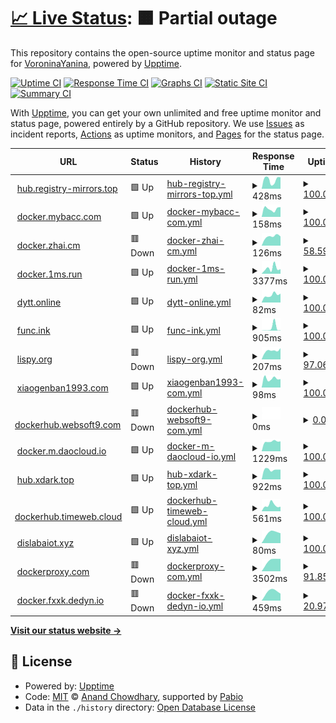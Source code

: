 # [📈 Live Status](https://registry-mirrors.top): <!--live status--> **🟧 Partial outage**

This repository contains the open-source uptime monitor and status page for [VoroninaYanina](https://registry-mirrors.top), powered by [Upptime](https://github.com/upptime/upptime).

[![Uptime CI](https://github.com/VoroninaYanina/upptime/workflows/Uptime%20CI/badge.svg)](https://github.com/VoroninaYanina/upptime/actions?query=workflow%3A%22Uptime+CI%22)
[![Response Time CI](https://github.com/VoroninaYanina/upptime/workflows/Response%20Time%20CI/badge.svg)](https://github.com/VoroninaYanina/upptime/actions?query=workflow%3A%22Response+Time+CI%22)
[![Graphs CI](https://github.com/VoroninaYanina/upptime/workflows/Graphs%20CI/badge.svg)](https://github.com/VoroninaYanina/upptime/actions?query=workflow%3A%22Graphs+CI%22)
[![Static Site CI](https://github.com/VoroninaYanina/upptime/workflows/Static%20Site%20CI/badge.svg)](https://github.com/VoroninaYanina/upptime/actions?query=workflow%3A%22Static+Site+CI%22)
[![Summary CI](https://github.com/VoroninaYanina/upptime/workflows/Summary%20CI/badge.svg)](https://github.com/VoroninaYanina/upptime/actions?query=workflow%3A%22Summary+CI%22)

With [Upptime](https://upptime.js.org), you can get your own unlimited and free uptime monitor and status page, powered entirely by a GitHub repository. We use [Issues](https://github.com/VoroninaYanina/upptime/issues) as incident reports, [Actions](https://github.com/VoroninaYanina/upptime/actions) as uptime monitors, and [Pages](https://registry-mirrors.top) for the status page.

<!--start: status pages-->
<!-- This summary is generated by Upptime (https://github.com/upptime/upptime) -->
<!-- Do not edit this manually, your changes will be overwritten -->
<!-- prettier-ignore -->
| URL | Status | History | Response Time | Uptime |
| --- | ------ | ------- | ------------- | ------ |
| <img alt="" src="https://icons.duckduckgo.com/ip3/hub.registry-mirrors.top.ico" height="13"> [hub.registry-mirrors.top](https://hub.registry-mirrors.top) | 🟩 Up | [hub-registry-mirrors-top.yml](https://github.com/VoroninaYanina/status/commits/HEAD/history/hub-registry-mirrors-top.yml) | <details><summary><img alt="Response time graph" src="./graphs/hub-registry-mirrors-top/response-time-week.png" height="20"> 428ms</summary><br><a href="https://registry-mirrors.top/history/hub-registry-mirrors-top"><img alt="Response time 428" src="https://img.shields.io/endpoint?url=https%3A%2F%2Fraw.githubusercontent.com%2FVoroninaYanina%2Fstatus%2FHEAD%2Fapi%2Fhub-registry-mirrors-top%2Fresponse-time.json"></a><br><a href="https://registry-mirrors.top/history/hub-registry-mirrors-top"><img alt="24-hour response time 544" src="https://img.shields.io/endpoint?url=https%3A%2F%2Fraw.githubusercontent.com%2FVoroninaYanina%2Fstatus%2FHEAD%2Fapi%2Fhub-registry-mirrors-top%2Fresponse-time-day.json"></a><br><a href="https://registry-mirrors.top/history/hub-registry-mirrors-top"><img alt="7-day response time 428" src="https://img.shields.io/endpoint?url=https%3A%2F%2Fraw.githubusercontent.com%2FVoroninaYanina%2Fstatus%2FHEAD%2Fapi%2Fhub-registry-mirrors-top%2Fresponse-time-week.json"></a><br><a href="https://registry-mirrors.top/history/hub-registry-mirrors-top"><img alt="30-day response time 428" src="https://img.shields.io/endpoint?url=https%3A%2F%2Fraw.githubusercontent.com%2FVoroninaYanina%2Fstatus%2FHEAD%2Fapi%2Fhub-registry-mirrors-top%2Fresponse-time-month.json"></a><br><a href="https://registry-mirrors.top/history/hub-registry-mirrors-top"><img alt="1-year response time 428" src="https://img.shields.io/endpoint?url=https%3A%2F%2Fraw.githubusercontent.com%2FVoroninaYanina%2Fstatus%2FHEAD%2Fapi%2Fhub-registry-mirrors-top%2Fresponse-time-year.json"></a></details> | <details><summary><a href="https://registry-mirrors.top/history/hub-registry-mirrors-top">100.00%</a></summary><a href="https://registry-mirrors.top/history/hub-registry-mirrors-top"><img alt="All-time uptime 100.00%" src="https://img.shields.io/endpoint?url=https%3A%2F%2Fraw.githubusercontent.com%2FVoroninaYanina%2Fstatus%2FHEAD%2Fapi%2Fhub-registry-mirrors-top%2Fuptime.json"></a><br><a href="https://registry-mirrors.top/history/hub-registry-mirrors-top"><img alt="24-hour uptime 100.00%" src="https://img.shields.io/endpoint?url=https%3A%2F%2Fraw.githubusercontent.com%2FVoroninaYanina%2Fstatus%2FHEAD%2Fapi%2Fhub-registry-mirrors-top%2Fuptime-day.json"></a><br><a href="https://registry-mirrors.top/history/hub-registry-mirrors-top"><img alt="7-day uptime 100.00%" src="https://img.shields.io/endpoint?url=https%3A%2F%2Fraw.githubusercontent.com%2FVoroninaYanina%2Fstatus%2FHEAD%2Fapi%2Fhub-registry-mirrors-top%2Fuptime-week.json"></a><br><a href="https://registry-mirrors.top/history/hub-registry-mirrors-top"><img alt="30-day uptime 100.00%" src="https://img.shields.io/endpoint?url=https%3A%2F%2Fraw.githubusercontent.com%2FVoroninaYanina%2Fstatus%2FHEAD%2Fapi%2Fhub-registry-mirrors-top%2Fuptime-month.json"></a><br><a href="https://registry-mirrors.top/history/hub-registry-mirrors-top"><img alt="1-year uptime 100.00%" src="https://img.shields.io/endpoint?url=https%3A%2F%2Fraw.githubusercontent.com%2FVoroninaYanina%2Fstatus%2FHEAD%2Fapi%2Fhub-registry-mirrors-top%2Fuptime-year.json"></a></details>
| <img alt="" src="https://icons.duckduckgo.com/ip3/docker.mybacc.com.ico" height="13"> [docker.mybacc.com](https://docker.mybacc.com) | 🟩 Up | [docker-mybacc-com.yml](https://github.com/VoroninaYanina/status/commits/HEAD/history/docker-mybacc-com.yml) | <details><summary><img alt="Response time graph" src="./graphs/docker-mybacc-com/response-time-week.png" height="20"> 158ms</summary><br><a href="https://registry-mirrors.top/history/docker-mybacc-com"><img alt="Response time 158" src="https://img.shields.io/endpoint?url=https%3A%2F%2Fraw.githubusercontent.com%2FVoroninaYanina%2Fstatus%2FHEAD%2Fapi%2Fdocker-mybacc-com%2Fresponse-time.json"></a><br><a href="https://registry-mirrors.top/history/docker-mybacc-com"><img alt="24-hour response time 187" src="https://img.shields.io/endpoint?url=https%3A%2F%2Fraw.githubusercontent.com%2FVoroninaYanina%2Fstatus%2FHEAD%2Fapi%2Fdocker-mybacc-com%2Fresponse-time-day.json"></a><br><a href="https://registry-mirrors.top/history/docker-mybacc-com"><img alt="7-day response time 158" src="https://img.shields.io/endpoint?url=https%3A%2F%2Fraw.githubusercontent.com%2FVoroninaYanina%2Fstatus%2FHEAD%2Fapi%2Fdocker-mybacc-com%2Fresponse-time-week.json"></a><br><a href="https://registry-mirrors.top/history/docker-mybacc-com"><img alt="30-day response time 158" src="https://img.shields.io/endpoint?url=https%3A%2F%2Fraw.githubusercontent.com%2FVoroninaYanina%2Fstatus%2FHEAD%2Fapi%2Fdocker-mybacc-com%2Fresponse-time-month.json"></a><br><a href="https://registry-mirrors.top/history/docker-mybacc-com"><img alt="1-year response time 158" src="https://img.shields.io/endpoint?url=https%3A%2F%2Fraw.githubusercontent.com%2FVoroninaYanina%2Fstatus%2FHEAD%2Fapi%2Fdocker-mybacc-com%2Fresponse-time-year.json"></a></details> | <details><summary><a href="https://registry-mirrors.top/history/docker-mybacc-com">100.00%</a></summary><a href="https://registry-mirrors.top/history/docker-mybacc-com"><img alt="All-time uptime 100.00%" src="https://img.shields.io/endpoint?url=https%3A%2F%2Fraw.githubusercontent.com%2FVoroninaYanina%2Fstatus%2FHEAD%2Fapi%2Fdocker-mybacc-com%2Fuptime.json"></a><br><a href="https://registry-mirrors.top/history/docker-mybacc-com"><img alt="24-hour uptime 100.00%" src="https://img.shields.io/endpoint?url=https%3A%2F%2Fraw.githubusercontent.com%2FVoroninaYanina%2Fstatus%2FHEAD%2Fapi%2Fdocker-mybacc-com%2Fuptime-day.json"></a><br><a href="https://registry-mirrors.top/history/docker-mybacc-com"><img alt="7-day uptime 100.00%" src="https://img.shields.io/endpoint?url=https%3A%2F%2Fraw.githubusercontent.com%2FVoroninaYanina%2Fstatus%2FHEAD%2Fapi%2Fdocker-mybacc-com%2Fuptime-week.json"></a><br><a href="https://registry-mirrors.top/history/docker-mybacc-com"><img alt="30-day uptime 100.00%" src="https://img.shields.io/endpoint?url=https%3A%2F%2Fraw.githubusercontent.com%2FVoroninaYanina%2Fstatus%2FHEAD%2Fapi%2Fdocker-mybacc-com%2Fuptime-month.json"></a><br><a href="https://registry-mirrors.top/history/docker-mybacc-com"><img alt="1-year uptime 100.00%" src="https://img.shields.io/endpoint?url=https%3A%2F%2Fraw.githubusercontent.com%2FVoroninaYanina%2Fstatus%2FHEAD%2Fapi%2Fdocker-mybacc-com%2Fuptime-year.json"></a></details>
| <img alt="" src="https://icons.duckduckgo.com/ip3/docker.zhai.cm.ico" height="13"> [docker.zhai.cm](https://docker.zhai.cm) | 🟥 Down | [docker-zhai-cm.yml](https://github.com/VoroninaYanina/status/commits/HEAD/history/docker-zhai-cm.yml) | <details><summary><img alt="Response time graph" src="./graphs/docker-zhai-cm/response-time-week.png" height="20"> 126ms</summary><br><a href="https://registry-mirrors.top/history/docker-zhai-cm"><img alt="Response time 126" src="https://img.shields.io/endpoint?url=https%3A%2F%2Fraw.githubusercontent.com%2FVoroninaYanina%2Fstatus%2FHEAD%2Fapi%2Fdocker-zhai-cm%2Fresponse-time.json"></a><br><a href="https://registry-mirrors.top/history/docker-zhai-cm"><img alt="24-hour response time 130" src="https://img.shields.io/endpoint?url=https%3A%2F%2Fraw.githubusercontent.com%2FVoroninaYanina%2Fstatus%2FHEAD%2Fapi%2Fdocker-zhai-cm%2Fresponse-time-day.json"></a><br><a href="https://registry-mirrors.top/history/docker-zhai-cm"><img alt="7-day response time 126" src="https://img.shields.io/endpoint?url=https%3A%2F%2Fraw.githubusercontent.com%2FVoroninaYanina%2Fstatus%2FHEAD%2Fapi%2Fdocker-zhai-cm%2Fresponse-time-week.json"></a><br><a href="https://registry-mirrors.top/history/docker-zhai-cm"><img alt="30-day response time 126" src="https://img.shields.io/endpoint?url=https%3A%2F%2Fraw.githubusercontent.com%2FVoroninaYanina%2Fstatus%2FHEAD%2Fapi%2Fdocker-zhai-cm%2Fresponse-time-month.json"></a><br><a href="https://registry-mirrors.top/history/docker-zhai-cm"><img alt="1-year response time 126" src="https://img.shields.io/endpoint?url=https%3A%2F%2Fraw.githubusercontent.com%2FVoroninaYanina%2Fstatus%2FHEAD%2Fapi%2Fdocker-zhai-cm%2Fresponse-time-year.json"></a></details> | <details><summary><a href="https://registry-mirrors.top/history/docker-zhai-cm">58.59%</a></summary><a href="https://registry-mirrors.top/history/docker-zhai-cm"><img alt="All-time uptime 58.59%" src="https://img.shields.io/endpoint?url=https%3A%2F%2Fraw.githubusercontent.com%2FVoroninaYanina%2Fstatus%2FHEAD%2Fapi%2Fdocker-zhai-cm%2Fuptime.json"></a><br><a href="https://registry-mirrors.top/history/docker-zhai-cm"><img alt="24-hour uptime 55.89%" src="https://img.shields.io/endpoint?url=https%3A%2F%2Fraw.githubusercontent.com%2FVoroninaYanina%2Fstatus%2FHEAD%2Fapi%2Fdocker-zhai-cm%2Fuptime-day.json"></a><br><a href="https://registry-mirrors.top/history/docker-zhai-cm"><img alt="7-day uptime 58.59%" src="https://img.shields.io/endpoint?url=https%3A%2F%2Fraw.githubusercontent.com%2FVoroninaYanina%2Fstatus%2FHEAD%2Fapi%2Fdocker-zhai-cm%2Fuptime-week.json"></a><br><a href="https://registry-mirrors.top/history/docker-zhai-cm"><img alt="30-day uptime 58.59%" src="https://img.shields.io/endpoint?url=https%3A%2F%2Fraw.githubusercontent.com%2FVoroninaYanina%2Fstatus%2FHEAD%2Fapi%2Fdocker-zhai-cm%2Fuptime-month.json"></a><br><a href="https://registry-mirrors.top/history/docker-zhai-cm"><img alt="1-year uptime 58.59%" src="https://img.shields.io/endpoint?url=https%3A%2F%2Fraw.githubusercontent.com%2FVoroninaYanina%2Fstatus%2FHEAD%2Fapi%2Fdocker-zhai-cm%2Fuptime-year.json"></a></details>
| <img alt="" src="https://icons.duckduckgo.com/ip3/docker.1ms.run.ico" height="13"> [docker.1ms.run](https://docker.1ms.run) | 🟩 Up | [docker-1ms-run.yml](https://github.com/VoroninaYanina/status/commits/HEAD/history/docker-1ms-run.yml) | <details><summary><img alt="Response time graph" src="./graphs/docker-1ms-run/response-time-week.png" height="20"> 3377ms</summary><br><a href="https://registry-mirrors.top/history/docker-1ms-run"><img alt="Response time 3377" src="https://img.shields.io/endpoint?url=https%3A%2F%2Fraw.githubusercontent.com%2FVoroninaYanina%2Fstatus%2FHEAD%2Fapi%2Fdocker-1ms-run%2Fresponse-time.json"></a><br><a href="https://registry-mirrors.top/history/docker-1ms-run"><img alt="24-hour response time 2628" src="https://img.shields.io/endpoint?url=https%3A%2F%2Fraw.githubusercontent.com%2FVoroninaYanina%2Fstatus%2FHEAD%2Fapi%2Fdocker-1ms-run%2Fresponse-time-day.json"></a><br><a href="https://registry-mirrors.top/history/docker-1ms-run"><img alt="7-day response time 3377" src="https://img.shields.io/endpoint?url=https%3A%2F%2Fraw.githubusercontent.com%2FVoroninaYanina%2Fstatus%2FHEAD%2Fapi%2Fdocker-1ms-run%2Fresponse-time-week.json"></a><br><a href="https://registry-mirrors.top/history/docker-1ms-run"><img alt="30-day response time 3377" src="https://img.shields.io/endpoint?url=https%3A%2F%2Fraw.githubusercontent.com%2FVoroninaYanina%2Fstatus%2FHEAD%2Fapi%2Fdocker-1ms-run%2Fresponse-time-month.json"></a><br><a href="https://registry-mirrors.top/history/docker-1ms-run"><img alt="1-year response time 3377" src="https://img.shields.io/endpoint?url=https%3A%2F%2Fraw.githubusercontent.com%2FVoroninaYanina%2Fstatus%2FHEAD%2Fapi%2Fdocker-1ms-run%2Fresponse-time-year.json"></a></details> | <details><summary><a href="https://registry-mirrors.top/history/docker-1ms-run">100.00%</a></summary><a href="https://registry-mirrors.top/history/docker-1ms-run"><img alt="All-time uptime 100.00%" src="https://img.shields.io/endpoint?url=https%3A%2F%2Fraw.githubusercontent.com%2FVoroninaYanina%2Fstatus%2FHEAD%2Fapi%2Fdocker-1ms-run%2Fuptime.json"></a><br><a href="https://registry-mirrors.top/history/docker-1ms-run"><img alt="24-hour uptime 100.00%" src="https://img.shields.io/endpoint?url=https%3A%2F%2Fraw.githubusercontent.com%2FVoroninaYanina%2Fstatus%2FHEAD%2Fapi%2Fdocker-1ms-run%2Fuptime-day.json"></a><br><a href="https://registry-mirrors.top/history/docker-1ms-run"><img alt="7-day uptime 100.00%" src="https://img.shields.io/endpoint?url=https%3A%2F%2Fraw.githubusercontent.com%2FVoroninaYanina%2Fstatus%2FHEAD%2Fapi%2Fdocker-1ms-run%2Fuptime-week.json"></a><br><a href="https://registry-mirrors.top/history/docker-1ms-run"><img alt="30-day uptime 100.00%" src="https://img.shields.io/endpoint?url=https%3A%2F%2Fraw.githubusercontent.com%2FVoroninaYanina%2Fstatus%2FHEAD%2Fapi%2Fdocker-1ms-run%2Fuptime-month.json"></a><br><a href="https://registry-mirrors.top/history/docker-1ms-run"><img alt="1-year uptime 100.00%" src="https://img.shields.io/endpoint?url=https%3A%2F%2Fraw.githubusercontent.com%2FVoroninaYanina%2Fstatus%2FHEAD%2Fapi%2Fdocker-1ms-run%2Fuptime-year.json"></a></details>
| <img alt="" src="https://icons.duckduckgo.com/ip3/dytt.online.ico" height="13"> [dytt.online](https://dytt.online) | 🟩 Up | [dytt-online.yml](https://github.com/VoroninaYanina/status/commits/HEAD/history/dytt-online.yml) | <details><summary><img alt="Response time graph" src="./graphs/dytt-online/response-time-week.png" height="20"> 82ms</summary><br><a href="https://registry-mirrors.top/history/dytt-online"><img alt="Response time 82" src="https://img.shields.io/endpoint?url=https%3A%2F%2Fraw.githubusercontent.com%2FVoroninaYanina%2Fstatus%2FHEAD%2Fapi%2Fdytt-online%2Fresponse-time.json"></a><br><a href="https://registry-mirrors.top/history/dytt-online"><img alt="24-hour response time 90" src="https://img.shields.io/endpoint?url=https%3A%2F%2Fraw.githubusercontent.com%2FVoroninaYanina%2Fstatus%2FHEAD%2Fapi%2Fdytt-online%2Fresponse-time-day.json"></a><br><a href="https://registry-mirrors.top/history/dytt-online"><img alt="7-day response time 82" src="https://img.shields.io/endpoint?url=https%3A%2F%2Fraw.githubusercontent.com%2FVoroninaYanina%2Fstatus%2FHEAD%2Fapi%2Fdytt-online%2Fresponse-time-week.json"></a><br><a href="https://registry-mirrors.top/history/dytt-online"><img alt="30-day response time 82" src="https://img.shields.io/endpoint?url=https%3A%2F%2Fraw.githubusercontent.com%2FVoroninaYanina%2Fstatus%2FHEAD%2Fapi%2Fdytt-online%2Fresponse-time-month.json"></a><br><a href="https://registry-mirrors.top/history/dytt-online"><img alt="1-year response time 82" src="https://img.shields.io/endpoint?url=https%3A%2F%2Fraw.githubusercontent.com%2FVoroninaYanina%2Fstatus%2FHEAD%2Fapi%2Fdytt-online%2Fresponse-time-year.json"></a></details> | <details><summary><a href="https://registry-mirrors.top/history/dytt-online">100.00%</a></summary><a href="https://registry-mirrors.top/history/dytt-online"><img alt="All-time uptime 100.00%" src="https://img.shields.io/endpoint?url=https%3A%2F%2Fraw.githubusercontent.com%2FVoroninaYanina%2Fstatus%2FHEAD%2Fapi%2Fdytt-online%2Fuptime.json"></a><br><a href="https://registry-mirrors.top/history/dytt-online"><img alt="24-hour uptime 100.00%" src="https://img.shields.io/endpoint?url=https%3A%2F%2Fraw.githubusercontent.com%2FVoroninaYanina%2Fstatus%2FHEAD%2Fapi%2Fdytt-online%2Fuptime-day.json"></a><br><a href="https://registry-mirrors.top/history/dytt-online"><img alt="7-day uptime 100.00%" src="https://img.shields.io/endpoint?url=https%3A%2F%2Fraw.githubusercontent.com%2FVoroninaYanina%2Fstatus%2FHEAD%2Fapi%2Fdytt-online%2Fuptime-week.json"></a><br><a href="https://registry-mirrors.top/history/dytt-online"><img alt="30-day uptime 100.00%" src="https://img.shields.io/endpoint?url=https%3A%2F%2Fraw.githubusercontent.com%2FVoroninaYanina%2Fstatus%2FHEAD%2Fapi%2Fdytt-online%2Fuptime-month.json"></a><br><a href="https://registry-mirrors.top/history/dytt-online"><img alt="1-year uptime 100.00%" src="https://img.shields.io/endpoint?url=https%3A%2F%2Fraw.githubusercontent.com%2FVoroninaYanina%2Fstatus%2FHEAD%2Fapi%2Fdytt-online%2Fuptime-year.json"></a></details>
| <img alt="" src="https://icons.duckduckgo.com/ip3/func.ink.ico" height="13"> [func.ink](https://func.ink) | 🟩 Up | [func-ink.yml](https://github.com/VoroninaYanina/status/commits/HEAD/history/func-ink.yml) | <details><summary><img alt="Response time graph" src="./graphs/func-ink/response-time-week.png" height="20"> 905ms</summary><br><a href="https://registry-mirrors.top/history/func-ink"><img alt="Response time 905" src="https://img.shields.io/endpoint?url=https%3A%2F%2Fraw.githubusercontent.com%2FVoroninaYanina%2Fstatus%2FHEAD%2Fapi%2Ffunc-ink%2Fresponse-time.json"></a><br><a href="https://registry-mirrors.top/history/func-ink"><img alt="24-hour response time 82" src="https://img.shields.io/endpoint?url=https%3A%2F%2Fraw.githubusercontent.com%2FVoroninaYanina%2Fstatus%2FHEAD%2Fapi%2Ffunc-ink%2Fresponse-time-day.json"></a><br><a href="https://registry-mirrors.top/history/func-ink"><img alt="7-day response time 905" src="https://img.shields.io/endpoint?url=https%3A%2F%2Fraw.githubusercontent.com%2FVoroninaYanina%2Fstatus%2FHEAD%2Fapi%2Ffunc-ink%2Fresponse-time-week.json"></a><br><a href="https://registry-mirrors.top/history/func-ink"><img alt="30-day response time 905" src="https://img.shields.io/endpoint?url=https%3A%2F%2Fraw.githubusercontent.com%2FVoroninaYanina%2Fstatus%2FHEAD%2Fapi%2Ffunc-ink%2Fresponse-time-month.json"></a><br><a href="https://registry-mirrors.top/history/func-ink"><img alt="1-year response time 905" src="https://img.shields.io/endpoint?url=https%3A%2F%2Fraw.githubusercontent.com%2FVoroninaYanina%2Fstatus%2FHEAD%2Fapi%2Ffunc-ink%2Fresponse-time-year.json"></a></details> | <details><summary><a href="https://registry-mirrors.top/history/func-ink">100.00%</a></summary><a href="https://registry-mirrors.top/history/func-ink"><img alt="All-time uptime 100.00%" src="https://img.shields.io/endpoint?url=https%3A%2F%2Fraw.githubusercontent.com%2FVoroninaYanina%2Fstatus%2FHEAD%2Fapi%2Ffunc-ink%2Fuptime.json"></a><br><a href="https://registry-mirrors.top/history/func-ink"><img alt="24-hour uptime 100.00%" src="https://img.shields.io/endpoint?url=https%3A%2F%2Fraw.githubusercontent.com%2FVoroninaYanina%2Fstatus%2FHEAD%2Fapi%2Ffunc-ink%2Fuptime-day.json"></a><br><a href="https://registry-mirrors.top/history/func-ink"><img alt="7-day uptime 100.00%" src="https://img.shields.io/endpoint?url=https%3A%2F%2Fraw.githubusercontent.com%2FVoroninaYanina%2Fstatus%2FHEAD%2Fapi%2Ffunc-ink%2Fuptime-week.json"></a><br><a href="https://registry-mirrors.top/history/func-ink"><img alt="30-day uptime 100.00%" src="https://img.shields.io/endpoint?url=https%3A%2F%2Fraw.githubusercontent.com%2FVoroninaYanina%2Fstatus%2FHEAD%2Fapi%2Ffunc-ink%2Fuptime-month.json"></a><br><a href="https://registry-mirrors.top/history/func-ink"><img alt="1-year uptime 100.00%" src="https://img.shields.io/endpoint?url=https%3A%2F%2Fraw.githubusercontent.com%2FVoroninaYanina%2Fstatus%2FHEAD%2Fapi%2Ffunc-ink%2Fuptime-year.json"></a></details>
| <img alt="" src="https://icons.duckduckgo.com/ip3/lispy.org.ico" height="13"> [lispy.org](https://lispy.org) | 🟥 Down | [lispy-org.yml](https://github.com/VoroninaYanina/status/commits/HEAD/history/lispy-org.yml) | <details><summary><img alt="Response time graph" src="./graphs/lispy-org/response-time-week.png" height="20"> 207ms</summary><br><a href="https://registry-mirrors.top/history/lispy-org"><img alt="Response time 207" src="https://img.shields.io/endpoint?url=https%3A%2F%2Fraw.githubusercontent.com%2FVoroninaYanina%2Fstatus%2FHEAD%2Fapi%2Flispy-org%2Fresponse-time.json"></a><br><a href="https://registry-mirrors.top/history/lispy-org"><img alt="24-hour response time 226" src="https://img.shields.io/endpoint?url=https%3A%2F%2Fraw.githubusercontent.com%2FVoroninaYanina%2Fstatus%2FHEAD%2Fapi%2Flispy-org%2Fresponse-time-day.json"></a><br><a href="https://registry-mirrors.top/history/lispy-org"><img alt="7-day response time 207" src="https://img.shields.io/endpoint?url=https%3A%2F%2Fraw.githubusercontent.com%2FVoroninaYanina%2Fstatus%2FHEAD%2Fapi%2Flispy-org%2Fresponse-time-week.json"></a><br><a href="https://registry-mirrors.top/history/lispy-org"><img alt="30-day response time 207" src="https://img.shields.io/endpoint?url=https%3A%2F%2Fraw.githubusercontent.com%2FVoroninaYanina%2Fstatus%2FHEAD%2Fapi%2Flispy-org%2Fresponse-time-month.json"></a><br><a href="https://registry-mirrors.top/history/lispy-org"><img alt="1-year response time 207" src="https://img.shields.io/endpoint?url=https%3A%2F%2Fraw.githubusercontent.com%2FVoroninaYanina%2Fstatus%2FHEAD%2Fapi%2Flispy-org%2Fresponse-time-year.json"></a></details> | <details><summary><a href="https://registry-mirrors.top/history/lispy-org">97.06%</a></summary><a href="https://registry-mirrors.top/history/lispy-org"><img alt="All-time uptime 97.06%" src="https://img.shields.io/endpoint?url=https%3A%2F%2Fraw.githubusercontent.com%2FVoroninaYanina%2Fstatus%2FHEAD%2Fapi%2Flispy-org%2Fuptime.json"></a><br><a href="https://registry-mirrors.top/history/lispy-org"><img alt="24-hour uptime 100.00%" src="https://img.shields.io/endpoint?url=https%3A%2F%2Fraw.githubusercontent.com%2FVoroninaYanina%2Fstatus%2FHEAD%2Fapi%2Flispy-org%2Fuptime-day.json"></a><br><a href="https://registry-mirrors.top/history/lispy-org"><img alt="7-day uptime 97.06%" src="https://img.shields.io/endpoint?url=https%3A%2F%2Fraw.githubusercontent.com%2FVoroninaYanina%2Fstatus%2FHEAD%2Fapi%2Flispy-org%2Fuptime-week.json"></a><br><a href="https://registry-mirrors.top/history/lispy-org"><img alt="30-day uptime 97.06%" src="https://img.shields.io/endpoint?url=https%3A%2F%2Fraw.githubusercontent.com%2FVoroninaYanina%2Fstatus%2FHEAD%2Fapi%2Flispy-org%2Fuptime-month.json"></a><br><a href="https://registry-mirrors.top/history/lispy-org"><img alt="1-year uptime 97.06%" src="https://img.shields.io/endpoint?url=https%3A%2F%2Fraw.githubusercontent.com%2FVoroninaYanina%2Fstatus%2FHEAD%2Fapi%2Flispy-org%2Fuptime-year.json"></a></details>
| <img alt="" src="https://icons.duckduckgo.com/ip3/docker.xiaogenban1993.com.ico" height="13"> [xiaogenban1993.com](https://docker.xiaogenban1993.com) | 🟩 Up | [xiaogenban1993-com.yml](https://github.com/VoroninaYanina/status/commits/HEAD/history/xiaogenban1993-com.yml) | <details><summary><img alt="Response time graph" src="./graphs/xiaogenban1993-com/response-time-week.png" height="20"> 98ms</summary><br><a href="https://registry-mirrors.top/history/xiaogenban1993-com"><img alt="Response time 98" src="https://img.shields.io/endpoint?url=https%3A%2F%2Fraw.githubusercontent.com%2FVoroninaYanina%2Fstatus%2FHEAD%2Fapi%2Fxiaogenban1993-com%2Fresponse-time.json"></a><br><a href="https://registry-mirrors.top/history/xiaogenban1993-com"><img alt="24-hour response time 91" src="https://img.shields.io/endpoint?url=https%3A%2F%2Fraw.githubusercontent.com%2FVoroninaYanina%2Fstatus%2FHEAD%2Fapi%2Fxiaogenban1993-com%2Fresponse-time-day.json"></a><br><a href="https://registry-mirrors.top/history/xiaogenban1993-com"><img alt="7-day response time 98" src="https://img.shields.io/endpoint?url=https%3A%2F%2Fraw.githubusercontent.com%2FVoroninaYanina%2Fstatus%2FHEAD%2Fapi%2Fxiaogenban1993-com%2Fresponse-time-week.json"></a><br><a href="https://registry-mirrors.top/history/xiaogenban1993-com"><img alt="30-day response time 98" src="https://img.shields.io/endpoint?url=https%3A%2F%2Fraw.githubusercontent.com%2FVoroninaYanina%2Fstatus%2FHEAD%2Fapi%2Fxiaogenban1993-com%2Fresponse-time-month.json"></a><br><a href="https://registry-mirrors.top/history/xiaogenban1993-com"><img alt="1-year response time 98" src="https://img.shields.io/endpoint?url=https%3A%2F%2Fraw.githubusercontent.com%2FVoroninaYanina%2Fstatus%2FHEAD%2Fapi%2Fxiaogenban1993-com%2Fresponse-time-year.json"></a></details> | <details><summary><a href="https://registry-mirrors.top/history/xiaogenban1993-com">100.00%</a></summary><a href="https://registry-mirrors.top/history/xiaogenban1993-com"><img alt="All-time uptime 100.00%" src="https://img.shields.io/endpoint?url=https%3A%2F%2Fraw.githubusercontent.com%2FVoroninaYanina%2Fstatus%2FHEAD%2Fapi%2Fxiaogenban1993-com%2Fuptime.json"></a><br><a href="https://registry-mirrors.top/history/xiaogenban1993-com"><img alt="24-hour uptime 100.00%" src="https://img.shields.io/endpoint?url=https%3A%2F%2Fraw.githubusercontent.com%2FVoroninaYanina%2Fstatus%2FHEAD%2Fapi%2Fxiaogenban1993-com%2Fuptime-day.json"></a><br><a href="https://registry-mirrors.top/history/xiaogenban1993-com"><img alt="7-day uptime 100.00%" src="https://img.shields.io/endpoint?url=https%3A%2F%2Fraw.githubusercontent.com%2FVoroninaYanina%2Fstatus%2FHEAD%2Fapi%2Fxiaogenban1993-com%2Fuptime-week.json"></a><br><a href="https://registry-mirrors.top/history/xiaogenban1993-com"><img alt="30-day uptime 100.00%" src="https://img.shields.io/endpoint?url=https%3A%2F%2Fraw.githubusercontent.com%2FVoroninaYanina%2Fstatus%2FHEAD%2Fapi%2Fxiaogenban1993-com%2Fuptime-month.json"></a><br><a href="https://registry-mirrors.top/history/xiaogenban1993-com"><img alt="1-year uptime 100.00%" src="https://img.shields.io/endpoint?url=https%3A%2F%2Fraw.githubusercontent.com%2FVoroninaYanina%2Fstatus%2FHEAD%2Fapi%2Fxiaogenban1993-com%2Fuptime-year.json"></a></details>
| <img alt="" src="https://icons.duckduckgo.com/ip3/dockerhub.websoft9.com.ico" height="13"> [dockerhub.websoft9.com](https://dockerhub.websoft9.com) | 🟥 Down | [dockerhub-websoft9-com.yml](https://github.com/VoroninaYanina/status/commits/HEAD/history/dockerhub-websoft9-com.yml) | <details><summary><img alt="Response time graph" src="./graphs/dockerhub-websoft9-com/response-time-week.png" height="20"> 0ms</summary><br><a href="https://registry-mirrors.top/history/dockerhub-websoft9-com"><img alt="Response time 0" src="https://img.shields.io/endpoint?url=https%3A%2F%2Fraw.githubusercontent.com%2FVoroninaYanina%2Fstatus%2FHEAD%2Fapi%2Fdockerhub-websoft9-com%2Fresponse-time.json"></a><br><a href="https://registry-mirrors.top/history/dockerhub-websoft9-com"><img alt="24-hour response time 0" src="https://img.shields.io/endpoint?url=https%3A%2F%2Fraw.githubusercontent.com%2FVoroninaYanina%2Fstatus%2FHEAD%2Fapi%2Fdockerhub-websoft9-com%2Fresponse-time-day.json"></a><br><a href="https://registry-mirrors.top/history/dockerhub-websoft9-com"><img alt="7-day response time 0" src="https://img.shields.io/endpoint?url=https%3A%2F%2Fraw.githubusercontent.com%2FVoroninaYanina%2Fstatus%2FHEAD%2Fapi%2Fdockerhub-websoft9-com%2Fresponse-time-week.json"></a><br><a href="https://registry-mirrors.top/history/dockerhub-websoft9-com"><img alt="30-day response time 0" src="https://img.shields.io/endpoint?url=https%3A%2F%2Fraw.githubusercontent.com%2FVoroninaYanina%2Fstatus%2FHEAD%2Fapi%2Fdockerhub-websoft9-com%2Fresponse-time-month.json"></a><br><a href="https://registry-mirrors.top/history/dockerhub-websoft9-com"><img alt="1-year response time 0" src="https://img.shields.io/endpoint?url=https%3A%2F%2Fraw.githubusercontent.com%2FVoroninaYanina%2Fstatus%2FHEAD%2Fapi%2Fdockerhub-websoft9-com%2Fresponse-time-year.json"></a></details> | <details><summary><a href="https://registry-mirrors.top/history/dockerhub-websoft9-com">0.00%</a></summary><a href="https://registry-mirrors.top/history/dockerhub-websoft9-com"><img alt="All-time uptime 0.00%" src="https://img.shields.io/endpoint?url=https%3A%2F%2Fraw.githubusercontent.com%2FVoroninaYanina%2Fstatus%2FHEAD%2Fapi%2Fdockerhub-websoft9-com%2Fuptime.json"></a><br><a href="https://registry-mirrors.top/history/dockerhub-websoft9-com"><img alt="24-hour uptime 0.00%" src="https://img.shields.io/endpoint?url=https%3A%2F%2Fraw.githubusercontent.com%2FVoroninaYanina%2Fstatus%2FHEAD%2Fapi%2Fdockerhub-websoft9-com%2Fuptime-day.json"></a><br><a href="https://registry-mirrors.top/history/dockerhub-websoft9-com"><img alt="7-day uptime 0.00%" src="https://img.shields.io/endpoint?url=https%3A%2F%2Fraw.githubusercontent.com%2FVoroninaYanina%2Fstatus%2FHEAD%2Fapi%2Fdockerhub-websoft9-com%2Fuptime-week.json"></a><br><a href="https://registry-mirrors.top/history/dockerhub-websoft9-com"><img alt="30-day uptime 0.00%" src="https://img.shields.io/endpoint?url=https%3A%2F%2Fraw.githubusercontent.com%2FVoroninaYanina%2Fstatus%2FHEAD%2Fapi%2Fdockerhub-websoft9-com%2Fuptime-month.json"></a><br><a href="https://registry-mirrors.top/history/dockerhub-websoft9-com"><img alt="1-year uptime 0.00%" src="https://img.shields.io/endpoint?url=https%3A%2F%2Fraw.githubusercontent.com%2FVoroninaYanina%2Fstatus%2FHEAD%2Fapi%2Fdockerhub-websoft9-com%2Fuptime-year.json"></a></details>
| <img alt="" src="https://icons.duckduckgo.com/ip3/docker.m.daocloud.io.ico" height="13"> [docker.m.daocloud.io](https://docker.m.daocloud.io) | 🟩 Up | [docker-m-daocloud-io.yml](https://github.com/VoroninaYanina/status/commits/HEAD/history/docker-m-daocloud-io.yml) | <details><summary><img alt="Response time graph" src="./graphs/docker-m-daocloud-io/response-time-week.png" height="20"> 1229ms</summary><br><a href="https://registry-mirrors.top/history/docker-m-daocloud-io"><img alt="Response time 1229" src="https://img.shields.io/endpoint?url=https%3A%2F%2Fraw.githubusercontent.com%2FVoroninaYanina%2Fstatus%2FHEAD%2Fapi%2Fdocker-m-daocloud-io%2Fresponse-time.json"></a><br><a href="https://registry-mirrors.top/history/docker-m-daocloud-io"><img alt="24-hour response time 1235" src="https://img.shields.io/endpoint?url=https%3A%2F%2Fraw.githubusercontent.com%2FVoroninaYanina%2Fstatus%2FHEAD%2Fapi%2Fdocker-m-daocloud-io%2Fresponse-time-day.json"></a><br><a href="https://registry-mirrors.top/history/docker-m-daocloud-io"><img alt="7-day response time 1229" src="https://img.shields.io/endpoint?url=https%3A%2F%2Fraw.githubusercontent.com%2FVoroninaYanina%2Fstatus%2FHEAD%2Fapi%2Fdocker-m-daocloud-io%2Fresponse-time-week.json"></a><br><a href="https://registry-mirrors.top/history/docker-m-daocloud-io"><img alt="30-day response time 1229" src="https://img.shields.io/endpoint?url=https%3A%2F%2Fraw.githubusercontent.com%2FVoroninaYanina%2Fstatus%2FHEAD%2Fapi%2Fdocker-m-daocloud-io%2Fresponse-time-month.json"></a><br><a href="https://registry-mirrors.top/history/docker-m-daocloud-io"><img alt="1-year response time 1229" src="https://img.shields.io/endpoint?url=https%3A%2F%2Fraw.githubusercontent.com%2FVoroninaYanina%2Fstatus%2FHEAD%2Fapi%2Fdocker-m-daocloud-io%2Fresponse-time-year.json"></a></details> | <details><summary><a href="https://registry-mirrors.top/history/docker-m-daocloud-io">100.00%</a></summary><a href="https://registry-mirrors.top/history/docker-m-daocloud-io"><img alt="All-time uptime 100.00%" src="https://img.shields.io/endpoint?url=https%3A%2F%2Fraw.githubusercontent.com%2FVoroninaYanina%2Fstatus%2FHEAD%2Fapi%2Fdocker-m-daocloud-io%2Fuptime.json"></a><br><a href="https://registry-mirrors.top/history/docker-m-daocloud-io"><img alt="24-hour uptime 100.00%" src="https://img.shields.io/endpoint?url=https%3A%2F%2Fraw.githubusercontent.com%2FVoroninaYanina%2Fstatus%2FHEAD%2Fapi%2Fdocker-m-daocloud-io%2Fuptime-day.json"></a><br><a href="https://registry-mirrors.top/history/docker-m-daocloud-io"><img alt="7-day uptime 100.00%" src="https://img.shields.io/endpoint?url=https%3A%2F%2Fraw.githubusercontent.com%2FVoroninaYanina%2Fstatus%2FHEAD%2Fapi%2Fdocker-m-daocloud-io%2Fuptime-week.json"></a><br><a href="https://registry-mirrors.top/history/docker-m-daocloud-io"><img alt="30-day uptime 100.00%" src="https://img.shields.io/endpoint?url=https%3A%2F%2Fraw.githubusercontent.com%2FVoroninaYanina%2Fstatus%2FHEAD%2Fapi%2Fdocker-m-daocloud-io%2Fuptime-month.json"></a><br><a href="https://registry-mirrors.top/history/docker-m-daocloud-io"><img alt="1-year uptime 100.00%" src="https://img.shields.io/endpoint?url=https%3A%2F%2Fraw.githubusercontent.com%2FVoroninaYanina%2Fstatus%2FHEAD%2Fapi%2Fdocker-m-daocloud-io%2Fuptime-year.json"></a></details>
| <img alt="" src="https://icons.duckduckgo.com/ip3/hub.xdark.top.ico" height="13"> [hub.xdark.top](https://hub.xdark.top) | 🟩 Up | [hub-xdark-top.yml](https://github.com/VoroninaYanina/status/commits/HEAD/history/hub-xdark-top.yml) | <details><summary><img alt="Response time graph" src="./graphs/hub-xdark-top/response-time-week.png" height="20"> 922ms</summary><br><a href="https://registry-mirrors.top/history/hub-xdark-top"><img alt="Response time 922" src="https://img.shields.io/endpoint?url=https%3A%2F%2Fraw.githubusercontent.com%2FVoroninaYanina%2Fstatus%2FHEAD%2Fapi%2Fhub-xdark-top%2Fresponse-time.json"></a><br><a href="https://registry-mirrors.top/history/hub-xdark-top"><img alt="24-hour response time 922" src="https://img.shields.io/endpoint?url=https%3A%2F%2Fraw.githubusercontent.com%2FVoroninaYanina%2Fstatus%2FHEAD%2Fapi%2Fhub-xdark-top%2Fresponse-time-day.json"></a><br><a href="https://registry-mirrors.top/history/hub-xdark-top"><img alt="7-day response time 922" src="https://img.shields.io/endpoint?url=https%3A%2F%2Fraw.githubusercontent.com%2FVoroninaYanina%2Fstatus%2FHEAD%2Fapi%2Fhub-xdark-top%2Fresponse-time-week.json"></a><br><a href="https://registry-mirrors.top/history/hub-xdark-top"><img alt="30-day response time 922" src="https://img.shields.io/endpoint?url=https%3A%2F%2Fraw.githubusercontent.com%2FVoroninaYanina%2Fstatus%2FHEAD%2Fapi%2Fhub-xdark-top%2Fresponse-time-month.json"></a><br><a href="https://registry-mirrors.top/history/hub-xdark-top"><img alt="1-year response time 922" src="https://img.shields.io/endpoint?url=https%3A%2F%2Fraw.githubusercontent.com%2FVoroninaYanina%2Fstatus%2FHEAD%2Fapi%2Fhub-xdark-top%2Fresponse-time-year.json"></a></details> | <details><summary><a href="https://registry-mirrors.top/history/hub-xdark-top">100.00%</a></summary><a href="https://registry-mirrors.top/history/hub-xdark-top"><img alt="All-time uptime 100.00%" src="https://img.shields.io/endpoint?url=https%3A%2F%2Fraw.githubusercontent.com%2FVoroninaYanina%2Fstatus%2FHEAD%2Fapi%2Fhub-xdark-top%2Fuptime.json"></a><br><a href="https://registry-mirrors.top/history/hub-xdark-top"><img alt="24-hour uptime 100.00%" src="https://img.shields.io/endpoint?url=https%3A%2F%2Fraw.githubusercontent.com%2FVoroninaYanina%2Fstatus%2FHEAD%2Fapi%2Fhub-xdark-top%2Fuptime-day.json"></a><br><a href="https://registry-mirrors.top/history/hub-xdark-top"><img alt="7-day uptime 100.00%" src="https://img.shields.io/endpoint?url=https%3A%2F%2Fraw.githubusercontent.com%2FVoroninaYanina%2Fstatus%2FHEAD%2Fapi%2Fhub-xdark-top%2Fuptime-week.json"></a><br><a href="https://registry-mirrors.top/history/hub-xdark-top"><img alt="30-day uptime 100.00%" src="https://img.shields.io/endpoint?url=https%3A%2F%2Fraw.githubusercontent.com%2FVoroninaYanina%2Fstatus%2FHEAD%2Fapi%2Fhub-xdark-top%2Fuptime-month.json"></a><br><a href="https://registry-mirrors.top/history/hub-xdark-top"><img alt="1-year uptime 100.00%" src="https://img.shields.io/endpoint?url=https%3A%2F%2Fraw.githubusercontent.com%2FVoroninaYanina%2Fstatus%2FHEAD%2Fapi%2Fhub-xdark-top%2Fuptime-year.json"></a></details>
| <img alt="" src="https://icons.duckduckgo.com/ip3/dockerhub.timeweb.cloud.ico" height="13"> [dockerhub.timeweb.cloud](https://dockerhub.timeweb.cloud) | 🟩 Up | [dockerhub-timeweb-cloud.yml](https://github.com/VoroninaYanina/status/commits/HEAD/history/dockerhub-timeweb-cloud.yml) | <details><summary><img alt="Response time graph" src="./graphs/dockerhub-timeweb-cloud/response-time-week.png" height="20"> 561ms</summary><br><a href="https://registry-mirrors.top/history/dockerhub-timeweb-cloud"><img alt="Response time 561" src="https://img.shields.io/endpoint?url=https%3A%2F%2Fraw.githubusercontent.com%2FVoroninaYanina%2Fstatus%2FHEAD%2Fapi%2Fdockerhub-timeweb-cloud%2Fresponse-time.json"></a><br><a href="https://registry-mirrors.top/history/dockerhub-timeweb-cloud"><img alt="24-hour response time 408" src="https://img.shields.io/endpoint?url=https%3A%2F%2Fraw.githubusercontent.com%2FVoroninaYanina%2Fstatus%2FHEAD%2Fapi%2Fdockerhub-timeweb-cloud%2Fresponse-time-day.json"></a><br><a href="https://registry-mirrors.top/history/dockerhub-timeweb-cloud"><img alt="7-day response time 561" src="https://img.shields.io/endpoint?url=https%3A%2F%2Fraw.githubusercontent.com%2FVoroninaYanina%2Fstatus%2FHEAD%2Fapi%2Fdockerhub-timeweb-cloud%2Fresponse-time-week.json"></a><br><a href="https://registry-mirrors.top/history/dockerhub-timeweb-cloud"><img alt="30-day response time 561" src="https://img.shields.io/endpoint?url=https%3A%2F%2Fraw.githubusercontent.com%2FVoroninaYanina%2Fstatus%2FHEAD%2Fapi%2Fdockerhub-timeweb-cloud%2Fresponse-time-month.json"></a><br><a href="https://registry-mirrors.top/history/dockerhub-timeweb-cloud"><img alt="1-year response time 561" src="https://img.shields.io/endpoint?url=https%3A%2F%2Fraw.githubusercontent.com%2FVoroninaYanina%2Fstatus%2FHEAD%2Fapi%2Fdockerhub-timeweb-cloud%2Fresponse-time-year.json"></a></details> | <details><summary><a href="https://registry-mirrors.top/history/dockerhub-timeweb-cloud">100.00%</a></summary><a href="https://registry-mirrors.top/history/dockerhub-timeweb-cloud"><img alt="All-time uptime 100.00%" src="https://img.shields.io/endpoint?url=https%3A%2F%2Fraw.githubusercontent.com%2FVoroninaYanina%2Fstatus%2FHEAD%2Fapi%2Fdockerhub-timeweb-cloud%2Fuptime.json"></a><br><a href="https://registry-mirrors.top/history/dockerhub-timeweb-cloud"><img alt="24-hour uptime 100.00%" src="https://img.shields.io/endpoint?url=https%3A%2F%2Fraw.githubusercontent.com%2FVoroninaYanina%2Fstatus%2FHEAD%2Fapi%2Fdockerhub-timeweb-cloud%2Fuptime-day.json"></a><br><a href="https://registry-mirrors.top/history/dockerhub-timeweb-cloud"><img alt="7-day uptime 100.00%" src="https://img.shields.io/endpoint?url=https%3A%2F%2Fraw.githubusercontent.com%2FVoroninaYanina%2Fstatus%2FHEAD%2Fapi%2Fdockerhub-timeweb-cloud%2Fuptime-week.json"></a><br><a href="https://registry-mirrors.top/history/dockerhub-timeweb-cloud"><img alt="30-day uptime 100.00%" src="https://img.shields.io/endpoint?url=https%3A%2F%2Fraw.githubusercontent.com%2FVoroninaYanina%2Fstatus%2FHEAD%2Fapi%2Fdockerhub-timeweb-cloud%2Fuptime-month.json"></a><br><a href="https://registry-mirrors.top/history/dockerhub-timeweb-cloud"><img alt="1-year uptime 100.00%" src="https://img.shields.io/endpoint?url=https%3A%2F%2Fraw.githubusercontent.com%2FVoroninaYanina%2Fstatus%2FHEAD%2Fapi%2Fdockerhub-timeweb-cloud%2Fuptime-year.json"></a></details>
| <img alt="" src="https://icons.duckduckgo.com/ip3/dislabaiot.xyz.ico" height="13"> [dislabaiot.xyz](https://dislabaiot.xyz) | 🟩 Up | [dislabaiot-xyz.yml](https://github.com/VoroninaYanina/status/commits/HEAD/history/dislabaiot-xyz.yml) | <details><summary><img alt="Response time graph" src="./graphs/dislabaiot-xyz/response-time-week.png" height="20"> 80ms</summary><br><a href="https://registry-mirrors.top/history/dislabaiot-xyz"><img alt="Response time 80" src="https://img.shields.io/endpoint?url=https%3A%2F%2Fraw.githubusercontent.com%2FVoroninaYanina%2Fstatus%2FHEAD%2Fapi%2Fdislabaiot-xyz%2Fresponse-time.json"></a><br><a href="https://registry-mirrors.top/history/dislabaiot-xyz"><img alt="24-hour response time 80" src="https://img.shields.io/endpoint?url=https%3A%2F%2Fraw.githubusercontent.com%2FVoroninaYanina%2Fstatus%2FHEAD%2Fapi%2Fdislabaiot-xyz%2Fresponse-time-day.json"></a><br><a href="https://registry-mirrors.top/history/dislabaiot-xyz"><img alt="7-day response time 80" src="https://img.shields.io/endpoint?url=https%3A%2F%2Fraw.githubusercontent.com%2FVoroninaYanina%2Fstatus%2FHEAD%2Fapi%2Fdislabaiot-xyz%2Fresponse-time-week.json"></a><br><a href="https://registry-mirrors.top/history/dislabaiot-xyz"><img alt="30-day response time 80" src="https://img.shields.io/endpoint?url=https%3A%2F%2Fraw.githubusercontent.com%2FVoroninaYanina%2Fstatus%2FHEAD%2Fapi%2Fdislabaiot-xyz%2Fresponse-time-month.json"></a><br><a href="https://registry-mirrors.top/history/dislabaiot-xyz"><img alt="1-year response time 80" src="https://img.shields.io/endpoint?url=https%3A%2F%2Fraw.githubusercontent.com%2FVoroninaYanina%2Fstatus%2FHEAD%2Fapi%2Fdislabaiot-xyz%2Fresponse-time-year.json"></a></details> | <details><summary><a href="https://registry-mirrors.top/history/dislabaiot-xyz">100.00%</a></summary><a href="https://registry-mirrors.top/history/dislabaiot-xyz"><img alt="All-time uptime 100.00%" src="https://img.shields.io/endpoint?url=https%3A%2F%2Fraw.githubusercontent.com%2FVoroninaYanina%2Fstatus%2FHEAD%2Fapi%2Fdislabaiot-xyz%2Fuptime.json"></a><br><a href="https://registry-mirrors.top/history/dislabaiot-xyz"><img alt="24-hour uptime 100.00%" src="https://img.shields.io/endpoint?url=https%3A%2F%2Fraw.githubusercontent.com%2FVoroninaYanina%2Fstatus%2FHEAD%2Fapi%2Fdislabaiot-xyz%2Fuptime-day.json"></a><br><a href="https://registry-mirrors.top/history/dislabaiot-xyz"><img alt="7-day uptime 100.00%" src="https://img.shields.io/endpoint?url=https%3A%2F%2Fraw.githubusercontent.com%2FVoroninaYanina%2Fstatus%2FHEAD%2Fapi%2Fdislabaiot-xyz%2Fuptime-week.json"></a><br><a href="https://registry-mirrors.top/history/dislabaiot-xyz"><img alt="30-day uptime 100.00%" src="https://img.shields.io/endpoint?url=https%3A%2F%2Fraw.githubusercontent.com%2FVoroninaYanina%2Fstatus%2FHEAD%2Fapi%2Fdislabaiot-xyz%2Fuptime-month.json"></a><br><a href="https://registry-mirrors.top/history/dislabaiot-xyz"><img alt="1-year uptime 100.00%" src="https://img.shields.io/endpoint?url=https%3A%2F%2Fraw.githubusercontent.com%2FVoroninaYanina%2Fstatus%2FHEAD%2Fapi%2Fdislabaiot-xyz%2Fuptime-year.json"></a></details>
| <img alt="" src="https://icons.duckduckgo.com/ip3/dockerproxy.com.ico" height="13"> [dockerproxy.com](https://dockerproxy.com) | 🟥 Down | [dockerproxy-com.yml](https://github.com/VoroninaYanina/status/commits/HEAD/history/dockerproxy-com.yml) | <details><summary><img alt="Response time graph" src="./graphs/dockerproxy-com/response-time-week.png" height="20"> 3502ms</summary><br><a href="https://registry-mirrors.top/history/dockerproxy-com"><img alt="Response time 3502" src="https://img.shields.io/endpoint?url=https%3A%2F%2Fraw.githubusercontent.com%2FVoroninaYanina%2Fstatus%2FHEAD%2Fapi%2Fdockerproxy-com%2Fresponse-time.json"></a><br><a href="https://registry-mirrors.top/history/dockerproxy-com"><img alt="24-hour response time 3502" src="https://img.shields.io/endpoint?url=https%3A%2F%2Fraw.githubusercontent.com%2FVoroninaYanina%2Fstatus%2FHEAD%2Fapi%2Fdockerproxy-com%2Fresponse-time-day.json"></a><br><a href="https://registry-mirrors.top/history/dockerproxy-com"><img alt="7-day response time 3502" src="https://img.shields.io/endpoint?url=https%3A%2F%2Fraw.githubusercontent.com%2FVoroninaYanina%2Fstatus%2FHEAD%2Fapi%2Fdockerproxy-com%2Fresponse-time-week.json"></a><br><a href="https://registry-mirrors.top/history/dockerproxy-com"><img alt="30-day response time 3502" src="https://img.shields.io/endpoint?url=https%3A%2F%2Fraw.githubusercontent.com%2FVoroninaYanina%2Fstatus%2FHEAD%2Fapi%2Fdockerproxy-com%2Fresponse-time-month.json"></a><br><a href="https://registry-mirrors.top/history/dockerproxy-com"><img alt="1-year response time 3502" src="https://img.shields.io/endpoint?url=https%3A%2F%2Fraw.githubusercontent.com%2FVoroninaYanina%2Fstatus%2FHEAD%2Fapi%2Fdockerproxy-com%2Fresponse-time-year.json"></a></details> | <details><summary><a href="https://registry-mirrors.top/history/dockerproxy-com">91.85%</a></summary><a href="https://registry-mirrors.top/history/dockerproxy-com"><img alt="All-time uptime 91.85%" src="https://img.shields.io/endpoint?url=https%3A%2F%2Fraw.githubusercontent.com%2FVoroninaYanina%2Fstatus%2FHEAD%2Fapi%2Fdockerproxy-com%2Fuptime.json"></a><br><a href="https://registry-mirrors.top/history/dockerproxy-com"><img alt="24-hour uptime 91.85%" src="https://img.shields.io/endpoint?url=https%3A%2F%2Fraw.githubusercontent.com%2FVoroninaYanina%2Fstatus%2FHEAD%2Fapi%2Fdockerproxy-com%2Fuptime-day.json"></a><br><a href="https://registry-mirrors.top/history/dockerproxy-com"><img alt="7-day uptime 91.85%" src="https://img.shields.io/endpoint?url=https%3A%2F%2Fraw.githubusercontent.com%2FVoroninaYanina%2Fstatus%2FHEAD%2Fapi%2Fdockerproxy-com%2Fuptime-week.json"></a><br><a href="https://registry-mirrors.top/history/dockerproxy-com"><img alt="30-day uptime 91.85%" src="https://img.shields.io/endpoint?url=https%3A%2F%2Fraw.githubusercontent.com%2FVoroninaYanina%2Fstatus%2FHEAD%2Fapi%2Fdockerproxy-com%2Fuptime-month.json"></a><br><a href="https://registry-mirrors.top/history/dockerproxy-com"><img alt="1-year uptime 91.85%" src="https://img.shields.io/endpoint?url=https%3A%2F%2Fraw.githubusercontent.com%2FVoroninaYanina%2Fstatus%2FHEAD%2Fapi%2Fdockerproxy-com%2Fuptime-year.json"></a></details>
| <img alt="" src="https://icons.duckduckgo.com/ip3/docker.fxxk.dedyn.io.ico" height="13"> [docker.fxxk.dedyn.io](https://docker.fxxk.dedyn.io) | 🟥 Down | [docker-fxxk-dedyn-io.yml](https://github.com/VoroninaYanina/status/commits/HEAD/history/docker-fxxk-dedyn-io.yml) | <details><summary><img alt="Response time graph" src="./graphs/docker-fxxk-dedyn-io/response-time-week.png" height="20"> 459ms</summary><br><a href="https://registry-mirrors.top/history/docker-fxxk-dedyn-io"><img alt="Response time 459" src="https://img.shields.io/endpoint?url=https%3A%2F%2Fraw.githubusercontent.com%2FVoroninaYanina%2Fstatus%2FHEAD%2Fapi%2Fdocker-fxxk-dedyn-io%2Fresponse-time.json"></a><br><a href="https://registry-mirrors.top/history/docker-fxxk-dedyn-io"><img alt="24-hour response time 459" src="https://img.shields.io/endpoint?url=https%3A%2F%2Fraw.githubusercontent.com%2FVoroninaYanina%2Fstatus%2FHEAD%2Fapi%2Fdocker-fxxk-dedyn-io%2Fresponse-time-day.json"></a><br><a href="https://registry-mirrors.top/history/docker-fxxk-dedyn-io"><img alt="7-day response time 459" src="https://img.shields.io/endpoint?url=https%3A%2F%2Fraw.githubusercontent.com%2FVoroninaYanina%2Fstatus%2FHEAD%2Fapi%2Fdocker-fxxk-dedyn-io%2Fresponse-time-week.json"></a><br><a href="https://registry-mirrors.top/history/docker-fxxk-dedyn-io"><img alt="30-day response time 459" src="https://img.shields.io/endpoint?url=https%3A%2F%2Fraw.githubusercontent.com%2FVoroninaYanina%2Fstatus%2FHEAD%2Fapi%2Fdocker-fxxk-dedyn-io%2Fresponse-time-month.json"></a><br><a href="https://registry-mirrors.top/history/docker-fxxk-dedyn-io"><img alt="1-year response time 459" src="https://img.shields.io/endpoint?url=https%3A%2F%2Fraw.githubusercontent.com%2FVoroninaYanina%2Fstatus%2FHEAD%2Fapi%2Fdocker-fxxk-dedyn-io%2Fresponse-time-year.json"></a></details> | <details><summary><a href="https://registry-mirrors.top/history/docker-fxxk-dedyn-io">20.97%</a></summary><a href="https://registry-mirrors.top/history/docker-fxxk-dedyn-io"><img alt="All-time uptime 20.97%" src="https://img.shields.io/endpoint?url=https%3A%2F%2Fraw.githubusercontent.com%2FVoroninaYanina%2Fstatus%2FHEAD%2Fapi%2Fdocker-fxxk-dedyn-io%2Fuptime.json"></a><br><a href="https://registry-mirrors.top/history/docker-fxxk-dedyn-io"><img alt="24-hour uptime 20.97%" src="https://img.shields.io/endpoint?url=https%3A%2F%2Fraw.githubusercontent.com%2FVoroninaYanina%2Fstatus%2FHEAD%2Fapi%2Fdocker-fxxk-dedyn-io%2Fuptime-day.json"></a><br><a href="https://registry-mirrors.top/history/docker-fxxk-dedyn-io"><img alt="7-day uptime 20.97%" src="https://img.shields.io/endpoint?url=https%3A%2F%2Fraw.githubusercontent.com%2FVoroninaYanina%2Fstatus%2FHEAD%2Fapi%2Fdocker-fxxk-dedyn-io%2Fuptime-week.json"></a><br><a href="https://registry-mirrors.top/history/docker-fxxk-dedyn-io"><img alt="30-day uptime 20.97%" src="https://img.shields.io/endpoint?url=https%3A%2F%2Fraw.githubusercontent.com%2FVoroninaYanina%2Fstatus%2FHEAD%2Fapi%2Fdocker-fxxk-dedyn-io%2Fuptime-month.json"></a><br><a href="https://registry-mirrors.top/history/docker-fxxk-dedyn-io"><img alt="1-year uptime 20.97%" src="https://img.shields.io/endpoint?url=https%3A%2F%2Fraw.githubusercontent.com%2FVoroninaYanina%2Fstatus%2FHEAD%2Fapi%2Fdocker-fxxk-dedyn-io%2Fuptime-year.json"></a></details>

<!--end: status pages-->

[**Visit our status website →**](https://registry-mirrors.top)

## 📄 License

- Powered by: [Upptime](https://github.com/upptime/upptime)
- Code: [MIT](./LICENSE) © [Anand Chowdhary](https://anandchowdhary.com), supported by [Pabio](https://pabio.com)
- Data in the `./history` directory: [Open Database License](https://opendatacommons.org/licenses/odbl/1-0/)
